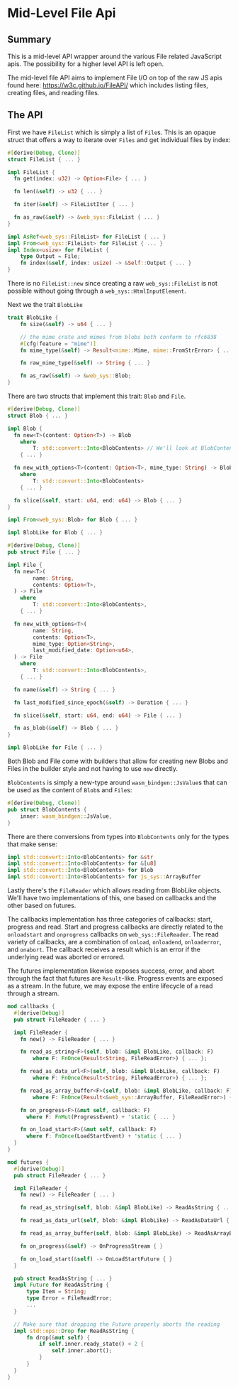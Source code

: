 # Mid-Level File Api

## Summary

This is a mid-level API wrapper around the various File related JavaScript apis. The possibility for a higher level API is left open.

The mid-level file API aims to implement File I/O on top of the raw JS apis found here: https://w3c.github.io/FileAPI/ which includes listing files, creating files, and reading files.

## The API

First we have `FileList` which is simply a list of `File`s. This is an opaque struct that offers a way to iterate over `Files` and get individual files by index:

```rust
#[derive(Debug, Clone)]
struct FileList { ... }

impl FileList {
  fn get(index: u32) -> Option<File> { ... }

  fn len(&self) -> u32 { ... }

  fn iter(&self) -> FileListIter { ... }

  fn as_raw(&self) -> &web_sys::FileList { ... }
}

impl AsRef<web_sys::FileList> for FileList { ... }
impl From<web_sys::FileList> for FileList { ... }
impl Index<usize> for FileList {
    type Output = File;
    fn index(&self, index: usize) -> &Self::Output { ... }
}
```

There is no `FileList::new` since creating a raw `web_sys::FileList` is not possible without going through a `web_sys::HtmlInputElement`.

Next we the trait `BlobLike`
```rust
trait BlobLike {
    fn size(&self) -> u64 { ... }

    // the mime crate and mimes from blobs both conform to rfc6838
    #[cfg(feature = "mime")]
    fn mime_type(&self) -> Result<mime::Mime, mime::FromStrError> { ... }

    fn raw_mime_type(&self) -> String { ... }

    fn as_raw(&self) -> &web_sys::Blob;
}
```
There are two structs that implement this trait: `Blob` and `File`.

```rust
#[derive(Debug, Clone)]
struct Blob { ... }

impl Blob {
  fn new<T>(content: Option<T>) -> Blob
    where
        T: std::convert::Into<BlobContents> // We'll look at BlobContents below
    { ... }

  fn new_with_options<T>(content: Option<T>, mime_type: String) -> Blob
    where
        T: std::convert::Into<BlobContents>
    { ... }

  fn slice(&self, start: u64, end: u64) -> Blob { ... }
}

impl From<web_sys::Blob> for Blob { ... }

impl BlobLike for Blob { ... }

#[derive(Debug, Clone)]
pub struct File { ... }

impl File {
  fn new<T>(
        name: String,
        contents: Option<T>,
  ) -> File
    where
        T: std::convert::Into<BlobContents>,
    { ... }

  fn new_with_options<T>(
        name: String,
        contents: Option<T>,
        mime_type: Option<String>,
        last_modified_date: Option<u64>,
  ) -> File
    where
        T: std::convert::Into<BlobContents>,
    { ... }

  fn name(&self) -> String { ... }

  fn last_modified_since_epoch(&self) -> Duration { ... }

  fn slice(&self, start: u64, end: u64) -> File { ... }

  fn as_blob(&self) -> Blob { ... }
}

impl BlobLike for File { ... }
```

Both Blob and File come with builders that allow for creating new Blobs and Files in the builder style and not having to use `new` directly.

`BlobContents` is simply a new-type around `wasm_bindgen::JsValue`s that can be used as the content of `Blob`s and `File`s:

```rust
#[derive(Debug, Clone)]
pub struct BlobContents {
    inner: wasm_bindgen::JsValue,
}
```

There are there conversions from types into `BlobContents` only for the types that make sense:

```rust
impl std::convert::Into<BlobContents> for &str
impl std::convert::Into<BlobContents> for &[u8]
impl std::convert::Into<BlobContents> for Blob
impl std::convert::Into<BlobContents> for js_sys::ArrayBuffer
```

Lastly there's the `FileReader` which allows reading from BlobLike objects. We'll have two implementations of this, one based on callbacks and the other based on futures.

The callbacks implementation has three categories of callbacks: start, progress and read. Start and progress callbacks are directly related to the `onloadstart` and `onprogress` callbacks on `web_sys::FileReader`. The read variety of callbacks, are a combination of `onload`, `onloadend`, `onloaderror`, and `onabort`. The callback receives a result which is an error if the underlying read was aborted or errored.

The futures implementation likewise exposes success, error, and abort through the fact that futures are `Result`-like. Progress events are exposed as a stream. In the future, we may expose the entire lifecycle of a read through a stream.

```rust
mod callbacks {
  #[derive(Debug)]
  pub struct FileReader { ... }

  impl FileReader {
    fn new() -> FileReader { ... }

    fn read_as_string<F>(self, blob: &impl BlobLike, callback: F)
        where F: FnOnce(Result<String, FileReadError>) { ... };

    fn read_as_data_url<F>(self, blob: &impl BlobLike, callback: F)
        where F: FnOnce(Result<String, FileReadError>) { ... };

    fn read_as_array_buffer<F>(self, blob: &impl BlobLike, callback: F)
        where F: FnOnce(Result<&web_sys::ArrayBuffer, FileReadError>) { ... };

    fn on_progress<F>(&mut self, callback: F)
      where F: FnMut(ProgressEvent) + 'static { ... }

    fn on_load_start<F>(&mut self, callback: F)
      where F: FnOnce(LoadStartEvent) + 'static { ... }
  }
}

mod futures {
  #[derive(Debug)]
  pub struct FileReader { ... }

  impl FileReader {
    fn new() -> FileReader { ... }

    fn read_as_string(self, blob: &impl BlobLike) -> ReadAsString { ... }

    fn read_as_data_url(self, blob: &impl BlobLike) -> ReadAsDataUrl { ... }

    fn read_as_array_buffer(self, blob: &impl BlobLike) -> ReadAsArrayBuffer { ... }

    fn on_progress(&self) -> OnProgressStream { }

    fn on_load_start(&self) -> OnLoadStartFuture { }
  }

  pub struct ReadAsString { ... }
  impl Future for ReadAsString {
      type Item = String;
      type Error = FileReadError;
      ...
  }

  // Make sure that dropping the Future properly aborts the reading
  impl std::ops::Drop for ReadAsString {
      fn drop(&mut self) {
          if self.inner.ready_state() < 2 {
              self.inner.abort();
          }
      }
  }
}
```
